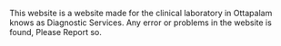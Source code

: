 This website is a website made for the clinical laboratory in Ottapalam knows as Diagnostic Services. Any error or problems in the website is found, Please Report so. 